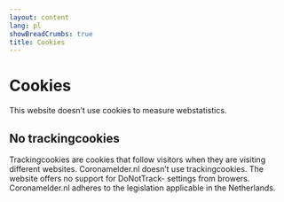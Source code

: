 ```yaml
---
layout: content
lang: pl
showBreadCrumbs: true
title: Cookies
---
```


# Cookies

This website doesn’t use cookies to measure webstatistics. 

## No trackingcookies

Trackingcookies are cookies that follow visitors when they are visiting different websites. Coronamelder.nl doesn’t use trackingcookies. The website offers no support for DoNotTrack- settings from browers. Coronamelder.nl adheres to the legislation applicable in the Netherlands.
